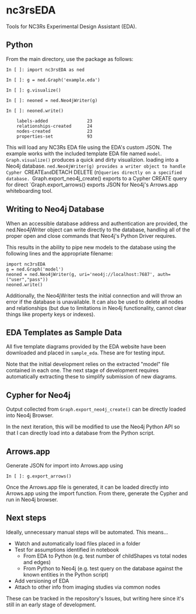 # nc3rsEDA
Tools for NC3Rs Experimental Design Assistant (EDA).

## Python

From the main directory, use the package as follows:

    In [ ]: import nc3rsEDA as ned

    In [ ]: g = ned.Graph('example.eda')

    In [ ]: g.visualize()

    In [ ]: neoned = ned.Neo4jWriter(g)
    
    In [ ]: neoned.write()

        labels-added               23
        relationships-created      24
        nodes-created              23
        properties-set             93

This will load any NC3Rs EDA file using the EDA's custom JSON.
The example works with the included template EDA file named `model`. 
`Graph.visualize()` produces a quick and dirty visualizion. 
loading into a Neo4j database. 
`ned.Neo4jWriter(g) provides a writer object to handle Cypher `CREATE` and `DETACH DELETE (n)` queries directly on a specified database. 
`Graph.export_neo4j_create() exports to a Cypher CREATE query for direct
`Graph.export_arrows() exports JSON for Neo4j's Arrows.app whiteboarding tool.

## Writing to Neo4j Database

When an accessible database address and authentication are provided, the
ned.Neo4jWriter object can write directly to the database, handling all of the
proper open and close commands that Neo4j's Python Driver requires.

This results in the ability to pipe new models to the database using the
following lines and the appropriate filename:

    import nc3rsEDA 
    g = ned.Graph('model')
    neoned = ned.Neo4jWriter(g, uri='neo4j://localhost:7687', auth=("user","pass"))
    neoned.write()

Additionally, the Neo4jWriter tests the initial connection and will throw an
error if the database is unavailable. It can also be used to delete all nodes
and relationships (but due to limitations in Neo4j functionality, cannot clear
things like property keys or indexes).

## EDA Templates as Sample Data

All five template diagrams provided by the EDA website have been downloaded and
placed in `sample_eda`. These are for testing input. 

Note that the initial development relies on the extracted "model" file
contained in each one. The next stage of development requires automatically
extracting these to simplify submission of new diagrams.

## Cypher for Neo4j

Output collected from `Graph.export_neo4j_create()` can be directly loaded into
Neo4j Browser. 

In the next iteration, this will be modified to use the Neo4j
Python API so that I can directly load into a database from the Python script.

## Arrows.app

Generate JSON for import into Arrows.app using

    In [ ]: g.export_arrows()

Once the Arrows.app file is generated, it can be loaded directly into Arrows.app using the import function. From there, generate the Cypher and run in Neo4j browser.

## Next steps

Ideally, unnecessary manual steps will be automated. This means...

- Watch and automatically load files placed in a folder
- Test for assumptions identified in notebook
    - From EDA to Python (e.g. test number of childShapes vs total nodes and edges)
    - From Python to Neo4j (e.g. test query on the database against the known entities in the Python script)
- Add versioning of EDA 
- Attach to other info from imaging studies via common nodes

These can be tracked in the repository's Issues, but writing here since it's still in an early stage of development.

